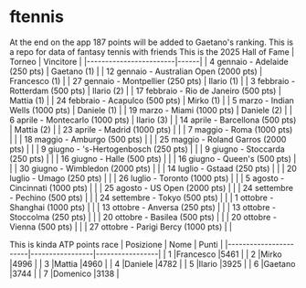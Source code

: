 # ftennis
At the end on the app 187 points will be added to Gaetano's ranking.
This is a repo for data of fantasy tennis with friends
This is the 2025 Hall of Fame
| Torneo                 | Vincitore |
|------------------------|------|
| 4 gennaio - Adelaide (250 pts)           | Gaetano (1)     |
| 12 gennaio - Australian Open (2000 pts)  |  Francesco (1)    |
| 27 gennaio - Montpellier (250 pts)       |   Ilario (1)   |
| 3 febbraio - Rotterdam (500 pts)         |   Ilario (2)   |
| 17 febbraio - Rio de Janeiro (500 pts)   |  Mattia (1)    |
| 24 febbraio - Acapulco (500 pts)         |    Mirko (1)  |
| 5 marzo - Indian Wells (1000 pts)        |   Daniele (1)   |
| 19 marzo - Miami (1000 pts)              |    Daniele (2)  |
| 6 aprile - Montecarlo (1000 pts)         |   Ilario (3)   |
| 14 aprile - Barcellona (500 pts)         |   Mattia (2)   |
| 23 aprile - Madrid (1000 pts)            |      |
| 7 maggio - Roma (1000 pts)               |      |
| 18 maggio - Amburgo (500 pts)             |      |
| 25 maggio - Roland Garros (2000 pts)     |      |
| 9 giugno - 's-Hertogenbosch (250 pts)    |      |
| 9 giugno - Stoccarda (250 pts)           |      |
| 16 giugno - Halle (500 pts)              |      |
| 16 giugno - Queen's (500 pts)            |      |
| 30 giugno - Wimbledon (2000 pts)         |      |
| 14 luglio - Gstaad (250 pts)             |      |
| 20 luglio - Umago (250 pts)              |      |
| 26 luglio - Toronto (1000 pts)           |      |
| 5 agosto - Cincinnati (1000 pts)         |      |
| 25 agosto - US Open (2000 pts)           |      |
| 24 settembre - Pechino (500 pts)         |      |
| 24 settembre - Tokyo (500 pts)           |      |
| 1 ottobre - Shanghai (1000 pts)          |      |
| 13 ottobre - Anversa (250 pts)           |      |
| 13 ottobre - Stoccolma (250 pts)         |      |
| 20 ottobre - Basilea (500 pts)           |      |
| 20 ottobre - Vienna (500 pts)            |      |
| 27 ottobre - Parigi Bercy (1000 pts)     |      |

This is kinda ATP points race
| Posizione            | Nome       | Punti      |
|-----------------------|-----------------|-----------------|
| 1    |Francesco  |5461  |
| 2    |Mirko  |4996  |
| 3   |Mattia  |4960  |
| 4   |Daniele  |4782  |
| 5   |Ilario  |3925  |
| 6      |Gaetano  |3744  |
| 7    |Domenico  |3138  |




